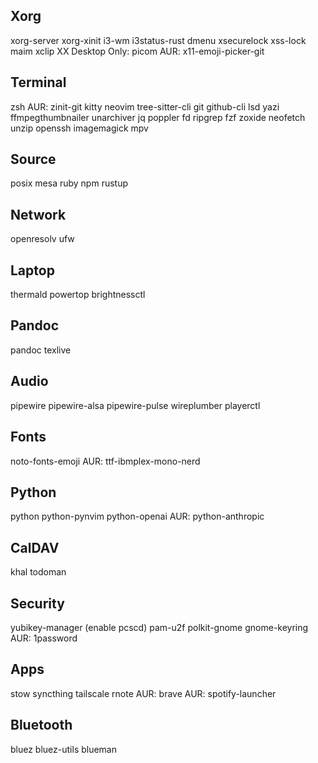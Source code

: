 ## Xorg
xorg-server xorg-xinit
i3-wm i3status-rust dmenu
xsecurelock xss-lock
maim
xclip
XX Desktop Only: picom
AUR: x11-emoji-picker-git

## Terminal
zsh
AUR: zinit-git
kitty
neovim tree-sitter-cli
git github-cli
lsd
yazi ffmpegthumbnailer unarchiver jq poppler fd ripgrep fzf zoxide
neofetch
unzip
openssh
imagemagick mpv

## Source
posix mesa
ruby npm rustup

## Network
openresolv
ufw

## Laptop
thermald powertop brightnessctl

## Pandoc
pandoc texlive

## Audio
pipewire pipewire-alsa pipewire-pulse wireplumber
playerctl

## Fonts
noto-fonts-emoji
AUR: ttf-ibmplex-mono-nerd

## Python
python python-pynvim  python-openai
AUR: python-anthropic

## CalDAV
khal
todoman

## Security
yubikey-manager (enable pcscd)
pam-u2f
polkit-gnome gnome-keyring
AUR: 1password

## Apps
stow
syncthing
tailscale
rnote
AUR: brave
AUR: spotify-launcher

## Bluetooth
bluez
bluez-utils
blueman
